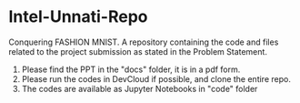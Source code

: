 # Intel-Unnati-Repo
Conquering FASHION MNIST. A repository containing the code and files related to the project submission as stated in the Problem Statement.
1. Please find the PPT in the "docs" folder, it is in a pdf form.
2. Please run the codes in DevCloud if possible, and clone the entire repo.
3. The codes are available as Jupyter Notebooks in "code" folder
